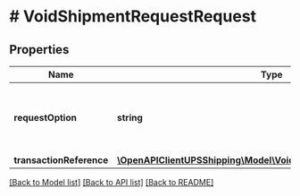 # # VoidShipmentRequestRequest

## Properties

Name | Type | Description | Notes
------------ | ------------- | ------------- | -------------
**requestOption** | **string** | Optional processing. No options  Not used. Left for future uses | [optional]
**transactionReference** | [**\OpenAPIClientUPSShipping\Model\VoidRequestTransactionReference**](VoidRequestTransactionReference.md) |  | [optional]

[[Back to Model list]](../../README.md#models) [[Back to API list]](../../README.md#endpoints) [[Back to README]](../../README.md)
